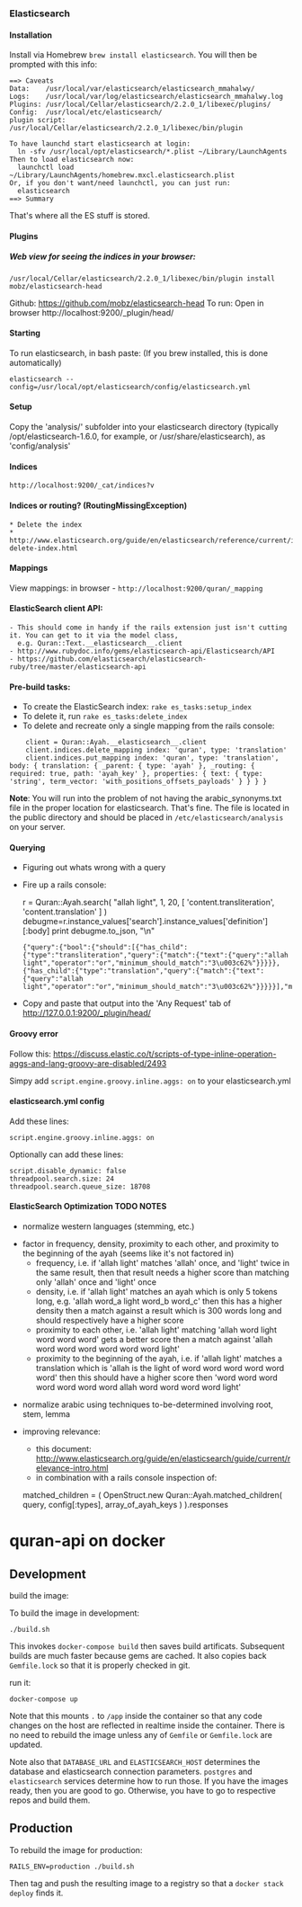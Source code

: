### Elasticsearch

#### Installation
Install via Homebrew
`brew install elasticsearch`. You will then be prompted with this info:
```
==> Caveats
Data:    /usr/local/var/elasticsearch/elasticsearch_mmahalwy/
Logs:    /usr/local/var/log/elasticsearch/elasticsearch_mmahalwy.log
Plugins: /usr/local/Cellar/elasticsearch/2.2.0_1/libexec/plugins/
Config:  /usr/local/etc/elasticsearch/
plugin script: /usr/local/Cellar/elasticsearch/2.2.0_1/libexec/bin/plugin

To have launchd start elasticsearch at login:
  ln -sfv /usr/local/opt/elasticsearch/*.plist ~/Library/LaunchAgents
Then to load elasticsearch now:
  launchctl load ~/Library/LaunchAgents/homebrew.mxcl.elasticsearch.plist
Or, if you don't want/need launchctl, you can just run:
  elasticsearch
==> Summary
```

That's where all the ES stuff is stored.

#### Plugins
##### Web view for seeing the indices in your browser:
```
/usr/local/Cellar/elasticsearch/2.2.0_1/libexec/bin/plugin install mobz/elasticsearch-head
```
Github: https://github.com/mobz/elasticsearch-head
To run: Open in browser http://localhost:9200/_plugin/head/

#### Starting
To run elasticsearch, in bash paste: (If you brew installed, this is done automatically)

```
elasticsearch --config=/usr/local/opt/elasticsearch/config/elasticsearch.yml
```

#### Setup
Copy the 'analysis/' subfolder into your elasticsearch directory (typically /opt/elasticsearch-1.6.0, for example, or /usr/share/elasticsearch), as 'config/analysis'

#### Indices
```
http://localhost:9200/_cat/indices?v
```

#### Indices or routing? (RoutingMissingException)
    * Delete the index
    * http://www.elasticsearch.org/guide/en/elasticsearch/reference/current/indices-delete-index.html

#### Mappings
View mappings: in browser - `http://localhost:9200/quran/_mapping`

#### ElasticSearch client API:
    - This should come in handy if the rails extension just isn't cutting it. You can get to it via the model class,
      e.g. Quran::Text.__elasticsearch__.client
    - http://www.rubydoc.info/gems/elasticsearch-api/Elasticsearch/API
    - https://github.com/elasticsearch/elasticsearch-ruby/tree/master/elasticsearch-api



#### Pre-build tasks:
* To create the ElasticSearch index: `rake es_tasks:setup_index`
* To delete it, run `rake es_tasks:delete_index`
* To delete and recreate only a single mapping from the rails console:
```
    client = Quran::Ayah.__elasticsearch__.client
    client.indices.delete_mapping index: 'quran', type: 'translation'
    client.indices.put_mapping index: 'quran', type: 'translation', body: { translation: { _parent: { type: 'ayah' }, _routing: { required: true, path: 'ayah_key' }, properties: { text: { type: 'string', term_vector: 'with_positions_offsets_payloads' } } } }
```

**Note**: You will run into the problem of not having the arabic_synonyms.txt file in the proper location for elasticsearch. That's fine. The file is located in the public directory and should be placed in `/etc/elasticsearch/analysis` on your server.

#### Querying

  * Figuring out whats wrong with a query
  - Fire up a rails console:

    r = Quran::Ayah.search( "allah light", 1, 20, [ 'content.transliteration', 'content.translation' ] )
    debugme=r.instance_values['search'].instance_values['definition'][:body]
    print debugme.to_json, "\n"

    ```
    {"query":{"bool":{"should":[{"has_child":{"type":"transliteration","query":{"match":{"text":{"query":"allah light","operator":"or","minimum_should_match":"3\u003c62%"}}}}},{"has_child":{"type":"translation","query":{"match":{"text":{"query":"allah light","operator":"or","minimum_should_match":"3\u003c62%"}}}}}],"minimum_number_should_match":1}}}
    ```

  - Copy and paste that output into the 'Any Request' tab of http://127.0.0.1:9200/_plugin/head/

#### Groovy error
Follow this:
https://discuss.elastic.co/t/scripts-of-type-inline-operation-aggs-and-lang-groovy-are-disabled/2493

Simpy add `script.engine.groovy.inline.aggs: on` to your elasticsearch.yml


#### elasticsearch.yml config
Add these lines:

```
script.engine.groovy.inline.aggs: on
```

Optionally can add these lines:
```
script.disable_dynamic: false
threadpool.search.size: 24
threadpool.search.queue_size: 18708
```

#### ElasticSearch Optimization TODO NOTES

- normalize western languages (stemming, etc.)
* factor in frequency, density, proximity to each other, and proximity to the beginning of the ayah (seems like it's not factored in)
  - frequency, i.e. if 'allah light' matches 'allah' once, and 'light' twice in the same result, then that
    result needs a higher score than matching only 'allah' once and 'light' once
  - density, i.e. if 'allah light' matches an ayah which is only 5 tokens long, e.g. 'allah word_a light word_b word_c'
    then this has a higher density then a match against a result which is 300 words long and should respectively
    have a higher score
  - proximity to each other, i.e. 'allah light' matching 'allah word light word word word' gets a better score then
    a match against 'allah word word word word word word light'
  - proximity to the beginning of the ayah, i.e. if 'allah light' matches a translation which is 'allah is the light of word word word word word word'
    then this should have a higher score then 'word word word word word word word allah word word word word light'
- normalize arabic using techniques to-be-determined involving root, stem, lemma
- improving relevance:
    - this document: http://www.elasticsearch.org/guide/en/elasticsearch/guide/current/relevance-intro.html
    - in combination with a rails console inspection of:

    matched_children = ( OpenStruct.new Quran::Ayah.matched_children( query, config[:types], array_of_ayah_keys ) ).responses
# quran-api on docker 

## Development

build the image:

To build the image in development:

    ./build.sh

This invokes `docker-compose build` then saves build artificats.
Subsequent builds are much faster because gems are cached.
It also copies back `Gemfile.lock` so that it is properly checked in git.

run it:

    docker-compose up

Note that this mounts `.` to `/app` inside the container so that any code changes on the host are
reflected in realtime inside the container. There is no need to rebuild the image
unless any of `Gemfile` or `Gemfile.lock` are updated.

Note also that `DATABASE_URL` and `ELASTICSEARCH_HOST` determines the database and
elasticsearch connection parameters. `postgres` and `elasticsearch` services determine
how to run those. If you have the images ready, then you are good to go.
Otherwise, you have to go to respective repos and build them.

## Production

To rebuild the image for production:

    RAILS_ENV=production ./build.sh    

Then tag and push the resulting image to a registry so that a `docker stack deploy` finds it.
